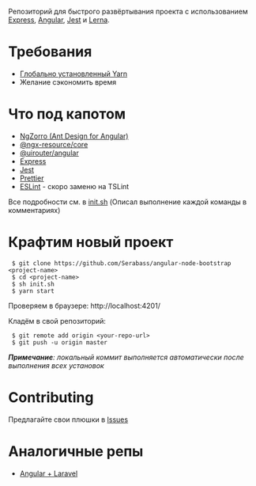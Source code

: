 Репозиторий для быстрого развёртывания проекта с использованием
 [Express](https://laravel.com/),
 [Angular](https://angular.io/),
 [Jest](https://jestjs.io/)
 и [Lerna](https://github.com/lerna/lerna).

# Требования
 * [Глобально установленный Yarn](https://yarnpkg.com/lang/en/)
 * Желание сэкономить время

# Что под капотом
 * [NgZorro (Ant Design for Angular)](https://ng.ant.design/docs/introduce/en)
 * [@ngx-resource/core](https://www.npmjs.com/package/@ngx-resource/core)
 * [@uirouter/angular](https://www.npmjs.com/package/@uirouter/angular)
 * [Express](https://laravel.com/)
 * [Jest](https://jestjs.io/)
 * [Prettier](https://prettier.io/)
 * [ESLint](https://eslint.org//) - скоро заменю на TSLint

Все подробности см. в [init.sh](/init.sh) (Описал выполнение каждой команды в комментариях)

# Крафтим новый проект
```
 $ git clone https://github.com/Serabass/angular-node-bootstrap <project-name>
 $ cd <project-name>
 $ sh init.sh
 $ yarn start
```

Проверяем в браузере: http://localhost:4201/

Кладём в свой репозиторий:
```
 $ git remote add origin <your-repo-url>
 $ git push -u origin master
```
_**Примечание**: локальный коммит выполняется автоматически после выполнения всех установок_

# Contributing
Предлагайте свои плюшки в [Issues](https://github.com/Serabass/angular-node-bootstrap/issues)

# Аналогичные репы 
* [Angular + Laravel](https://github.com/Serabass/angular-laravel-bootstrap)
